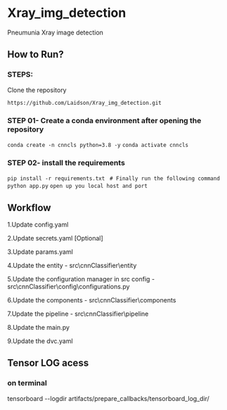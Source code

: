 # Xray_img_detection
Pneumunia Xray image detection

## How to Run?
### STEPS:

Clone the repository

``` https://github.com/Laidson/Xray_img_detection.git ```

### STEP 01- Create a conda environment after opening the repository

``` conda create -n cnncls python=3.8 -y ```
``` conda activate cnncls ```

### STEP 02- install the requirements 

``` pip install -r requirements.txt ```
``` # Finally run the following command python app.py```
```open up you local host and port```

## Workflow

1.Update config.yaml

2.Update secrets.yaml [Optional]

3.Update params.yaml

4.Update the entity - src\cnnClassifier\entity

5.Update the configuration manager in src config - src\cnnClassifier\config\configurations.py

6.Update the components - src\cnnClassifier\components

7.Update the pipeline - src\cnnClassifier\pipeline

8.Update the main.py

9.Update the dvc.yaml

## Tensor LOG acess
### on terminal
tensorboard --logdir artifacts/prepare_callbacks/tensorboard_log_dir/
